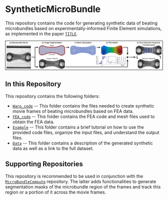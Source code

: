 # SyntheticMicroBundle
This repository contains the code for generating synthetic data of beating microbundles based on experimentally-informed Finite Element simulations, as implemented in the paper [`TITLE`](addlink).

![Pipeline](/Figures/Pipeline_SyntheticData_RealFrame.png)

## In this Repository
This repository contains the following folders:
* [`Warp_code`](Warp_code) -- This folder contains the files needed to create synthetic movie frames of beating microbundles based on FEA data.
* [`FEA_code`](FEA_code) -- This folder contains the FEA code and mesh files used to obtain the FEA data.  
* [`Example`](Example) -- This folder contains a brief tutorial on how to use the provided code files, organize the input files, and understand the output files.
* [`Data`](Data) -- This folder contains a description of the generated synthetic data as well as a link to the full dataset. 

## Supporting Repositories 
This repository is recommended to be used in conjunction with the  [`MicroBundleCompute`](https://github.com/elejeune11/MicroBundleCompute) repository. The latter adds functionalities to generate segmentation masks of the microbundle region of the frames and track this region or a portion of it across the movie frames.